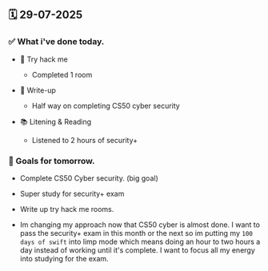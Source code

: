 ## 🗓️ 29-07-2025

### ✅ What i've done today.
- 👾 Try hack me
  - Completed 1 room
 
- 📝 Write-up
  - Half way on completing CS50 cyber security
 
- 📚 Litening & Reading
  -  Listened to 2 hours of security+


### 🎯 Goals for tomorrow.
- Complete CS50 Cyber security. (big goal)
- Super study for security+ exam
- Write up try hack me rooms.

- Im changing my approach now that CS50 cyber is almost done. I want to pass the security+ exam in this month or the next so im putting my `100 days of swift` into limp mode which means doing an hour to two hours a day instead of working until it's complete. I want to focus all my energy into studying for the exam.
